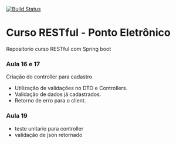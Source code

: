 [![Build Status](https://travis-ci.com/tulioviglione/ponto-eletronico.svg?branch=master)](https://travis-ci.com/tulioviglione/ponto-eletronico)

# Curso RESTful - Ponto Eletrônico
Repositorio curso RESTful com Spring boot

### Aula 16 e 17 ##
Criação do controller para cadastro
* Utilização de validações no DTO e Controllers.
* Validação de dados já cadastrados.
* Retorno de erro para o client.

### Aula 19 ##
* teste unitario para controller
* validação de json retornado
